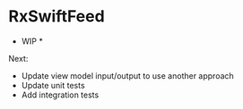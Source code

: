 # RxSwiftFeed

* WIP *

Next: 
 - Update view model input/output to use another approach
 - Update unit tests
 - Add integration tests
